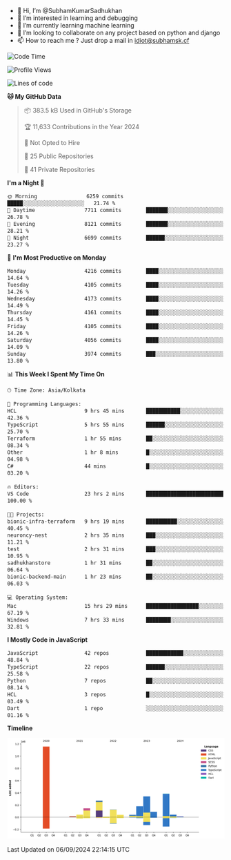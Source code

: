 - 👋 Hi, I’m @SubhamKumarSadhukhan
- 👀 I’m interested in learning and debugging
- 🌱 I’m currently learning machine learning
- 💞️ I’m looking to collaborate on any project based on python and django
- 📫 How to reach me ?
      Just drop a mail in idiot@subhamsk.cf

<!---
SubhamKumarSadhukhan/SubhamKumarSadhukhan is a ✨ special ✨ repository because its `README.md` (this file) appears on your GitHub profile.
You can click the Preview link to take a look at your changes.
--->


<!--START_SECTION:waka-->
![Code Time](http://img.shields.io/badge/Code%20Time-2%2C473%20hrs%2042%20mins-blue)

![Profile Views](http://img.shields.io/badge/Profile%20Views-1-blue)

![Lines of code](https://img.shields.io/badge/From%20Hello%20World%20I%27ve%20Written-2.9%20million%20lines%20of%20code-blue)

**🐱 My GitHub Data** 

> 📦 383.5 kB Used in GitHub's Storage 
 > 
> 🏆 11,633 Contributions in the Year 2024
 > 
> 🚫 Not Opted to Hire
 > 
> 📜 25 Public Repositories 
 > 
> 🔑 41 Private Repositories 
 > 
**I'm a Night 🦉** 

```text
🌞 Morning                6259 commits        █████░░░░░░░░░░░░░░░░░░░░   21.74 % 
🌆 Daytime                7711 commits        ███████░░░░░░░░░░░░░░░░░░   26.78 % 
🌃 Evening                8121 commits        ███████░░░░░░░░░░░░░░░░░░   28.21 % 
🌙 Night                  6699 commits        ██████░░░░░░░░░░░░░░░░░░░   23.27 % 
```
📅 **I'm Most Productive on Monday** 

```text
Monday                   4216 commits        ████░░░░░░░░░░░░░░░░░░░░░   14.64 % 
Tuesday                  4105 commits        ████░░░░░░░░░░░░░░░░░░░░░   14.26 % 
Wednesday                4173 commits        ████░░░░░░░░░░░░░░░░░░░░░   14.49 % 
Thursday                 4161 commits        ████░░░░░░░░░░░░░░░░░░░░░   14.45 % 
Friday                   4105 commits        ████░░░░░░░░░░░░░░░░░░░░░   14.26 % 
Saturday                 4056 commits        ████░░░░░░░░░░░░░░░░░░░░░   14.09 % 
Sunday                   3974 commits        ███░░░░░░░░░░░░░░░░░░░░░░   13.80 % 
```


📊 **This Week I Spent My Time On** 

```text
🕑︎ Time Zone: Asia/Kolkata

💬 Programming Languages: 
HCL                      9 hrs 45 mins       ███████████░░░░░░░░░░░░░░   42.36 % 
TypeScript               5 hrs 55 mins       ██████░░░░░░░░░░░░░░░░░░░   25.70 % 
Terraform                1 hr 55 mins        ██░░░░░░░░░░░░░░░░░░░░░░░   08.34 % 
Other                    1 hr 8 mins         █░░░░░░░░░░░░░░░░░░░░░░░░   04.98 % 
C#                       44 mins             █░░░░░░░░░░░░░░░░░░░░░░░░   03.20 % 

🔥 Editors: 
VS Code                  23 hrs 2 mins       █████████████████████████   100.00 % 

🐱‍💻 Projects: 
bionic-infra-terraform   9 hrs 19 mins       ██████████░░░░░░░░░░░░░░░   40.45 % 
neuroncy-nest            2 hrs 35 mins       ███░░░░░░░░░░░░░░░░░░░░░░   11.21 % 
test                     2 hrs 31 mins       ███░░░░░░░░░░░░░░░░░░░░░░   10.95 % 
sadhukhanstore           1 hr 31 mins        ██░░░░░░░░░░░░░░░░░░░░░░░   06.64 % 
bionic-backend-main      1 hr 23 mins        ██░░░░░░░░░░░░░░░░░░░░░░░   06.03 % 

💻 Operating System: 
Mac                      15 hrs 29 mins      █████████████████░░░░░░░░   67.19 % 
Windows                  7 hrs 33 mins       ████████░░░░░░░░░░░░░░░░░   32.81 % 
```

**I Mostly Code in JavaScript** 

```text
JavaScript               42 repos            ████████████░░░░░░░░░░░░░   48.84 % 
TypeScript               22 repos            ██████░░░░░░░░░░░░░░░░░░░   25.58 % 
Python                   7 repos             ██░░░░░░░░░░░░░░░░░░░░░░░   08.14 % 
HCL                      3 repos             █░░░░░░░░░░░░░░░░░░░░░░░░   03.49 % 
Dart                     1 repo              ░░░░░░░░░░░░░░░░░░░░░░░░░   01.16 % 
```



**Timeline**

![Lines of Code chart](https://raw.githubusercontent.com/SubhamKumarSadhukhan/SubhamKumarSadhukhan/main/assets/bar_graph.png)


 Last Updated on 06/09/2024 22:14:15 UTC
<!--END_SECTION:waka-->
